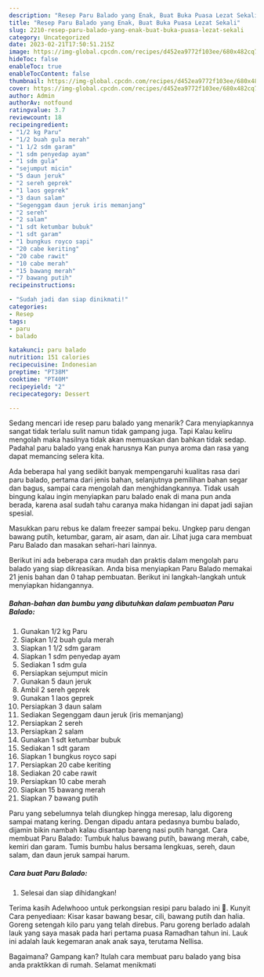 ```yaml
---
description: "Resep Paru Balado yang Enak, Buat Buka Puasa Lezat Sekali"
title: "Resep Paru Balado yang Enak, Buat Buka Puasa Lezat Sekali"
slug: 2210-resep-paru-balado-yang-enak-buat-buka-puasa-lezat-sekali
category: Uncategorized
date: 2023-02-21T17:50:51.215Z
image: https://img-global.cpcdn.com/recipes/d452ea9772f103ee/680x482cq70/paru-balado-foto-resep-utama.jpg
hideToc: false
enableToc: true
enableTocContent: false
thumbnail: https://img-global.cpcdn.com/recipes/d452ea9772f103ee/680x482cq70/paru-balado-foto-resep-utama.jpg
cover: https://img-global.cpcdn.com/recipes/d452ea9772f103ee/680x482cq70/paru-balado-foto-resep-utama.jpg
author: Admin
authorAv: notfound
ratingvalue: 3.7
reviewcount: 18
recipeingredient:
- "1/2 kg Paru"
- "1/2 buah gula merah"
- "1 1/2 sdm garam"
- "1 sdm penyedap ayam"
- "1 sdm gula"
- "sejumput micin"
- "5 daun jeruk"
- "2 sereh geprek"
- "1 laos geprek"
- "3 daun salam"
- "Segenggam daun jeruk iris memanjang"
- "2 sereh"
- "2 salam"
- "1 sdt ketumbar bubuk"
- "1 sdt garam"
- "1 bungkus royco sapi"
- "20 cabe keriting"
- "20 cabe rawit"
- "10 cabe merah"
- "15 bawang merah"
- "7 bawang putih"
recipeinstructions:

- "Sudah jadi dan siap dinikmati!"
categories:
- Resep
tags:
- paru
- balado

katakunci: paru balado 
nutrition: 151 calories
recipecuisine: Indonesian
preptime: "PT38M"
cooktime: "PT40M"
recipeyield: "2"
recipecategory: Dessert

---
```



Sedang mencari ide resep paru balado yang menarik? Cara menyiapkannya sangat tidak terlalu sulit namun tidak gampang juga. Tapi Kalau keliru mengolah maka hasilnya tidak akan memuaskan dan bahkan tidak sedap. Padahal paru balado yang enak harusnya Kan punya aroma dan rasa yang dapat memancing selera kita.


Ada beberapa hal yang sedikit banyak mempengaruhi kualitas rasa dari paru balado, pertama dari jenis bahan, selanjutnya pemilihan bahan segar dan bagus, sampai cara mengolah dan menghidangkannya. Tidak usah bingung kalau ingin menyiapkan paru balado enak di mana pun anda berada, karena asal sudah tahu caranya maka hidangan ini dapat jadi sajian spesial.

Masukkan paru rebus ke dalam freezer sampai beku. Ungkep paru dengan bawang putih, ketumbar, garam, air asam, dan air. Lihat juga cara membuat Paru Balado dan masakan sehari-hari lainnya.


Berikut ini ada beberapa cara mudah dan praktis dalam mengolah paru balado yang siap dikreasikan. Anda bisa menyiapkan Paru Balado memakai 21 jenis bahan dan 0 tahap pembuatan. Berikut ini langkah-langkah untuk menyiapkan hidangannya.

<!--inarticleads1-->

##### Bahan-bahan dan bumbu yang dibutuhkan dalam pembuatan Paru Balado:

1. Gunakan 1/2 kg Paru
1. Siapkan 1/2 buah gula merah
1. Siapkan 1 1/2 sdm garam
1. Siapkan 1 sdm penyedap ayam
1. Sediakan 1 sdm gula
1. Persiapkan sejumput micin
1. Gunakan 5 daun jeruk
1. Ambil 2 sereh geprek
1. Gunakan 1 laos geprek
1. Persiapkan 3 daun salam
1. Sediakan Segenggam daun jeruk (iris memanjang)
1. Persiapkan 2 sereh
1. Persiapkan 2 salam
1. Gunakan 1 sdt ketumbar bubuk
1. Sediakan 1 sdt garam
1. Siapkan 1 bungkus royco sapi
1. Persiapkan 20 cabe keriting
1. Sediakan 20 cabe rawit
1. Persiapkan 10 cabe merah
1. Siapkan 15 bawang merah
1. Siapkan 7 bawang putih


Paru yang sebelumnya telah diungkep hingga meresap, lalu digoreng sampai matang kering. Dengan dipadu antara pedasnya bumbu balado, dijamin bikin nambah kalau disantap bareng nasi putih hangat. Cara membuat Paru Balado: Tumbuk halus bawang putih, bawang merah, cabe, kemiri dan garam. Tumis bumbu halus bersama lengkuas, sereh, daun salam, dan daun jeruk sampai harum. 

<!--inarticleads2-->

##### Cara buat Paru Balado:


1. Selesai dan siap dihidangkan!

Terima kasih Adelwhooo untuk perkongsian resipi paru balado ini 🙂. Kunyit Cara penyediaan: Kisar kasar bawang besar, cili, bawang putih dan halia. Goreng setengah kilo paru yang telah direbus. Paru goreng berlado adalah lauk yang saya masak pada hari pertama puasa Ramadhan tahun ini. Lauk ini adalah lauk kegemaran anak anak saya, terutama Nellisa. 

Bagaimana? Gampang kan? Itulah cara membuat paru balado yang bisa anda praktikkan di rumah. Selamat menikmati
